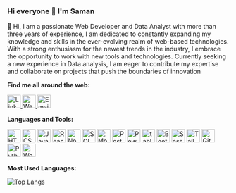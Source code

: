 ### Hi everyone 👋 I'm Saman

<!--
**samandeveloper/samandeveloper** is a ✨ _special_ ✨ repository because its `README.md` (this file) appears on your GitHub profile.

Here are some ideas to get you started:

- 🔭 I’m currently working on ...
- 🌱 I’m currently learning ...
- 👯 I’m looking to collaborate on ...
- 🤔 I’m looking for help with ...
- 💬 Ask me about ...
- 📫 How to reach me: ...
- 😄 Pronouns: ...
- ⚡ Fun fact: ...
-->

👋 Hi, I am a passionate Web Developer and Data Analyst with more than three years of experience, I am dedicated to constantly expanding my knowledge and skills in the ever-evolving realm of web-based technologies. With a strong enthusiasm for the newest trends in the industry, I embrace the opportunity to work with new tools and technologies. Currently seeking a new experience in Data analysis, I am eager to contribute my expertise and collaborate on projects that push the boundaries of innovation

**Find me all around the web:**

<a href="https://www.linkedin.com/in/saman-m-mohaghegh/">
  <img src="https://cdn2.iconfinder.com/data/icons/social-media-applications/64/social_media_applications_14-linkedin-512.png" alt="LinkedIn" title="LinkedIn" width="30">
</a>
<a href="https://samanmohaghegh.online/">
  <img src="https://cdn1.iconfinder.com/data/icons/flat-business-icons/128/globe-512.png" alt="Website" title="Website" width="30">
</a>
<a href="mailto:info@samanmohaghegh.online">
  <img src="https://cdn4.iconfinder.com/data/icons/social-media-logos-6/512/112-gmail_email_mail-512.png" alt="Email" title="Email" width="30">
</a>


**Languages and Tools:**

<a><img src="https://cdn1.iconfinder.com/data/icons/logotypes/32/badge-html-5-512.png" alt="HTML" title="HTML" width="30"></a>
<a><img src="https://cdn1.iconfinder.com/data/icons/logotypes/32/badge-css-3-512.png" alt="CSS"  title="CSS" width="30"></a>
<a><img src="https://cdn2.iconfinder.com/data/icons/designer-skills/128/code-programming-javascript-software-develop-command-language-512.png" alt="JavaScript" title="JavaScript" width="30"></a>
<a><img src="https://cdn0.iconfinder.com/data/icons/logos-brands-in-colors/128/react_color-512.png" alt="React/Redux" title="React/Redux" width="30"></a>
<a><img src="https://cdn1.iconfinder.com/data/icons/ionicons-fill-vol-2/512/logo-nodejs-512.png" alt="Nodejs" title="Nodejs" width="30"></a>
<a><img src="https://cdn1.iconfinder.com/data/icons/customicondesign-office-shadow/256/Sql-runner.png" alt="SQL" title="SQL" width="30"></a>
<a><img src="https://cdn4.iconfinder.com/data/icons/logos-brands-5/24/mongodb-512.png" alt="MongoDB" title="MongoDB" width="30"></a>
<a><img src="https://cdn4.iconfinder.com/data/icons/logos-brands-5/24/postgresql-512.png" alt="PostgreSQL" title="PostgreSQL" width="30"></a>
<a><img src="https://cdn0.iconfinder.com/data/icons/social-media-logo-4/32/Social_Media_power_bi-512.png" alt="Power BI" title="Power BI" width="30"></a>
<a><img src="https://cdn1.iconfinder.com/data/icons/ionicons-fill-vol-2/512/logo-tableau-512.png" alt="tableau" title="tableau" width="30"></a>
<a><img src="https://cdn0.iconfinder.com/data/icons/font-awesome-brands-vol-1/576/bootstrap-512.png" alt="Bootstrap" title="Bootstrap" width="30"></a>
<a><img src="https://cdn4.iconfinder.com/data/icons/logos-and-brands/512/288_Sass_logo-512.png" alt="Sass" title="Sass" width="30"></a>
<a><img src="https://cdn3.iconfinder.com/data/icons/teenyicons-solid-vol-3/15/tailwind-512.png" alt="Tailwind" title="Tailwind" width="30"></a>
<a><img src="https://cdn3.iconfinder.com/data/icons/social-media-2169/24/social_media_social_media_logo_git-512.png" alt="Git" title="Git" width="30"></a>
<a><img src="https://cdn4.iconfinder.com/data/icons/logos-and-brands/512/267_Python_logo-512.png" alt="Python" title="Python" width="30"></a>
<a><img src="https://cdn2.iconfinder.com/data/icons/social-icons-33/128/Wordpress-512.png" alt="WordPress" title="WordPress" width="30"></a>


**Most Used Languages:**

[![Top Langs](https://github-readme-stats-git-masterrstaa-rickstaa.vercel.app/api/top-langs/?username=samandeveloper)](https://github.com/samandeveloper/github-readme-stats)

